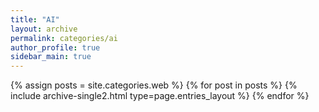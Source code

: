 ```yaml
---
title: "AI"
layout: archive
permalink: categories/ai
author_profile: true
sidebar_main: true
---
```



{% assign posts = site.categories.web %}
{% for post in posts %} {% include archive-single2.html type=page.entries_layout %} {% endfor %}